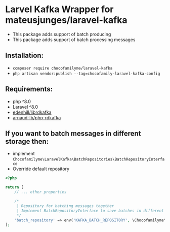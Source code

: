 # Larvel Kafka Wrapper for mateusjunges/laravel-kafka

- This package adds support of batch producing
- This package adds support of batch processing messages

## Installation:
- `composer require chocofamilyme/laravel-kafka`
- `php artisan vendor:publish --tag=chocofamily-laravel-kafka-config`

## Requirements:
- php ^8.0
- Laravel ^8.0
- <a href="https://github.com/edenhill/librdkafka">edenhill/librdkafka</a>
- <a href="https://arnaud.le-blanc.net/php-rdkafka-doc/phpdoc/rdkafka.installation.html">arnaud-lb/php-rdkafka</a>

## If you want to batch messages in different storage then:
- implement ``Chocofamilyme\LaravelKafka\BatchRepositories\BatchRepositoryInterface``
- Override default repository

```php
<?php

return [
    // ... other properties

    /*
     | Repository for batching messages together
     | Implement BatchRepositoryInterface to save batches in different storage
     */
    'batch_repository' => env('KAFKA_BATCH_REPOSITORY', \Chocofamilyme\LaravelKafka\BatchRepositories\InMemoryBatchRepository::class),
];
```
